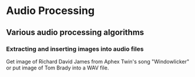 # Audio Processing

## Various audio processing algorithms

### Extracting and inserting images into audio files
Get image of Richard David James from Aphex Twin's song "Windowlicker" or put image of Tom Brady into a WAV file.
